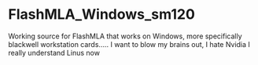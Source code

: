 # FlashMLA_Windows_sm120
Working source for FlashMLA that works on Windows, more specifically blackwell workstation cards..... I want to blow my brains out, I hate Nvidia I really understand Linus now
